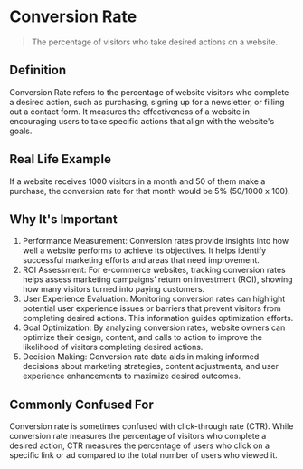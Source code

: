 # Conversion Rate

>The percentage of visitors who take desired actions on a website.

## Definition

Conversion Rate refers to the percentage of website visitors who complete a desired action, such as purchasing, signing up for a newsletter, or filling out a contact form. It measures the effectiveness of a website in encouraging users to take specific actions that align with the website's goals.

## Real Life Example

If a website receives 1000 visitors in a month and 50 of them make a purchase, the conversion rate for that month would be 5% (50/1000 x 100).

## Why It's Important

1. Performance Measurement: Conversion rates provide insights into how well a website performs to achieve its objectives. It helps identify successful marketing efforts and areas that need improvement.
2. ROI Assessment: For e-commerce websites, tracking conversion rates helps assess marketing campaigns’ return on investment (ROI), showing how many visitors turned into paying customers.
3. User Experience Evaluation: Monitoring conversion rates can highlight potential user experience issues or barriers that prevent visitors from completing desired actions. This information guides optimization efforts.
4. Goal Optimization: By analyzing conversion rates, website owners can optimize their design, content, and calls to action to improve the likelihood of visitors completing desired actions.
5. Decision Making: Conversion rate data aids in making informed decisions about marketing strategies, content adjustments, and user experience enhancements to maximize desired outcomes.

## Commonly Confused For

Conversion rate is sometimes confused with click-through rate (CTR). While conversion rate measures the percentage of visitors who complete a desired action, CTR measures the percentage of users who click on a specific link or ad compared to the total number of users who viewed it.
